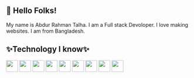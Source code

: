 <h2>👋 Hello Folks!</h2>

<p>My name is Abdur Rahman Talha. I am a Full stack Devoloper. I love making websites. I am from Bangladesh.</p>

<h2>✨Technology I know✨</h2>

<img src="https://user-images.githubusercontent.com/66727914/184381568-2843dfa1-1d5a-4be0-bb72-38601b17a7d9.svg" width="32px"/>							<img src="https://user-images.githubusercontent.com/66727914/184381879-a2f392d6-b841-4c50-87e5-377369d74279.svg" width="32px" /> <img src="https://user-images.githubusercontent.com/66727914/184382194-d7f3f54e-d3b3-4709-9b0d-42f46b49b970.svg" width="32px" />  <img src="https://user-images.githubusercontent.com/66727914/184382564-fc295221-a152-4376-b3ad-11cb30d95694.svg" width="32px"/> <img src="https://user-images.githubusercontent.com/66727914/184382966-450a4508-ac1c-480b-9eff-b109d3318644.svg" width="32px"/> <img src="https://user-images.githubusercontent.com/66727914/184383175-12ab1017-53e9-45bf-b5ee-e7bff1354b94.svg" width="32px"/> <img src="https://user-images.githubusercontent.com/66727914/184383403-d8c02c79-391d-4e96-9f04-96951fdb57db.svg" width="32px"/> <img src="https://user-images.githubusercontent.com/66727914/184383622-d115e86d-7167-438c-921d-e0ee4c11810f.svg" width="32px"/> <img src="https://user-images.githubusercontent.com/66727914/184383833-529e02ca-39d2-41a9-99b9-732490385aa7.svg" width="32px" />









